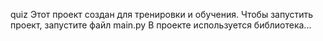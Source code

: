 quiz
Этот проект создан для тренировки и обучения.
Чтобы запустить проект, запустите файл main.py
В проекте используется библиотека...
